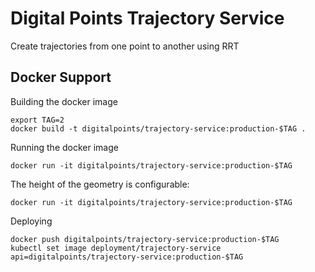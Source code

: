# Digital Points Trajectory Service

Create trajectories from one point to another using RRT

## Docker Support

Building the docker image
```
export TAG=2
docker build -t digitalpoints/trajectory-service:production-$TAG .
```

Running the docker image
```
docker run -it digitalpoints/trajectory-service:production-$TAG
```

The height of the geometry is configurable:
```
docker run -it digitalpoints/trajectory-service:production-$TAG
```

Deploying
```
docker push digitalpoints/trajectory-service:production-$TAG
kubectl set image deployment/trajectory-service api=digitalpoints/trajectory-service:production-$TAG
```

